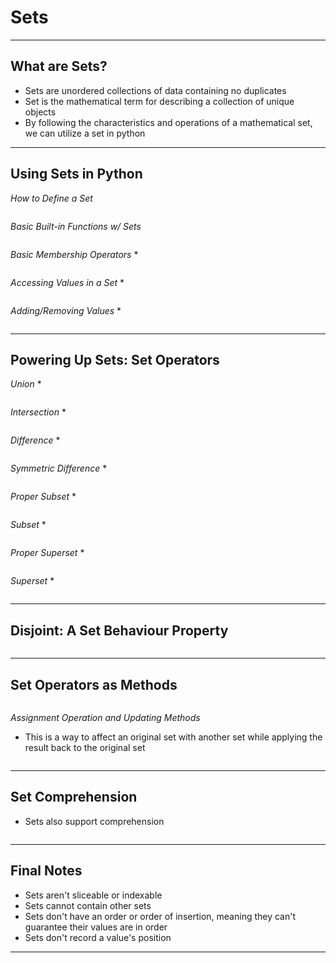 # Sets
------
**What are Sets?**
------
* Sets are unordered collections of data containing no duplicates
* Set is the mathematical term for describing a collection of unique objects
* By following the characteristics and operations of a mathematical set, we can utilize a set in python
------
**Using Sets in Python**
------
*How to Define a Set*
```python

```
*Basic Built-in Functions w/ Sets*
```python

```
*Basic Membership Operators*
* 
```python

```
*Accessing Values in a Set*
* 
```python

```
*Adding/Removing Values*
* 
```python

```
------
**Powering Up Sets: Set Operators**
------

*Union*
* 
```python

```
*Intersection*
* 
```python

```
*Difference*
* 
```python

```
*Symmetric Difference*
* 
```python

```
*Proper Subset*
* 
```python

```
*Subset*
* 
```python

```
*Proper Superset*
* 
```python

```
*Superset*
* 
```python

```
------
**Disjoint: A Set Behaviour Property**
------

```python

```
------
**Set Operators as Methods**
------
```python

```
*Assignment Operation and Updating Methods*
* This is a way to affect an original set with another set while applying the result back to the original set
```python

```
------
**Set Comprehension**
------
* Sets also support comprehension
```python

```
------
**Final Notes**
------
* Sets aren't sliceable or indexable
* Sets cannot contain other sets
* Sets don't have an order or order of insertion, meaning they can't guarantee their values are in order
* Sets don't record a value's position
------
